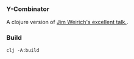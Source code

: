 ### Y-Combinator
A clojure version of [Jim Weirich's excellent talk.](https://www.youtube.com/watch?v=FITJMJjASUs).

### Build
```
clj -A:build
```
